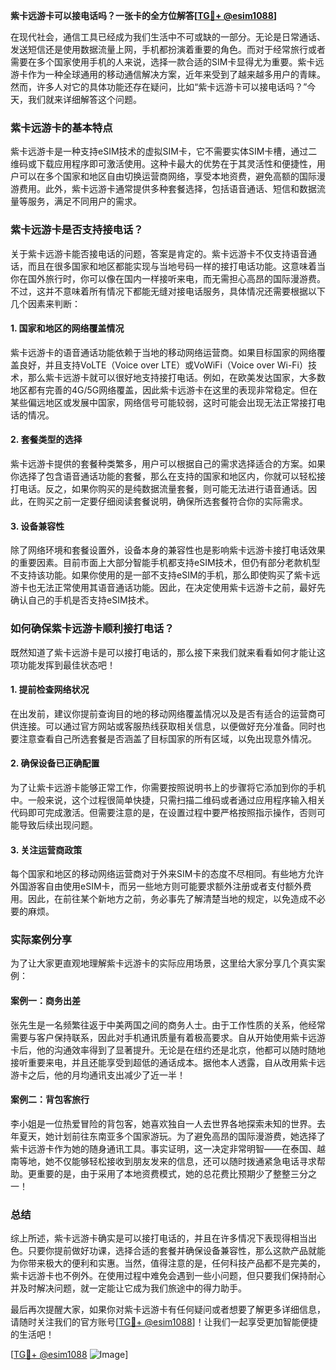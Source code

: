 **紫卡远游卡可以接电话吗？一张卡的全方位解答[[TG💪+ @esim1088](https://t.me/s/esim1088)]**

在现代社会，通信工具已经成为我们生活中不可或缺的一部分。无论是日常通话、发送短信还是使用数据流量上网，手机都扮演着重要的角色。而对于经常旅行或者需要在多个国家使用手机的人来说，选择一款合适的SIM卡显得尤为重要。紫卡远游卡作为一种全球通用的移动通信解决方案，近年来受到了越来越多用户的青睐。然而，许多人对它的具体功能还存在疑问，比如“紫卡远游卡可以接电话吗？”今天，我们就来详细解答这个问题。

### 紫卡远游卡的基本特点

紫卡远游卡是一种支持eSIM技术的虚拟SIM卡，它不需要实体SIM卡槽，通过二维码或下载应用程序即可激活使用。这种卡最大的优势在于其灵活性和便捷性，用户可以在多个国家和地区自由切换运营商网络，享受本地资费，避免高额的国际漫游费用。此外，紫卡远游卡通常提供多种套餐选择，包括语音通话、短信和数据流量等服务，满足不同用户的需求。

### 紫卡远游卡是否支持接电话？

关于紫卡远游卡能否接电话的问题，答案是肯定的。紫卡远游卡不仅支持语音通话，而且在很多国家和地区都能实现与当地号码一样的接打电话功能。这意味着当你在国外旅行时，你可以像在国内一样接听来电，而无需担心高昂的国际漫游费。不过，这并不意味着所有情况下都能无缝对接电话服务，具体情况还需要根据以下几个因素来判断：

#### 1. 国家和地区的网络覆盖情况
紫卡远游卡的语音通话功能依赖于当地的移动网络运营商。如果目标国家的网络覆盖良好，并且支持VoLTE（Voice over LTE）或VoWiFi（Voice over Wi-Fi）技术，那么紫卡远游卡就可以很好地支持接打电话。例如，在欧美发达国家，大多数地区都有完善的4G/5G网络覆盖，因此紫卡远游卡在这里的表现非常稳定。但在某些偏远地区或发展中国家，网络信号可能较弱，这时可能会出现无法正常接打电话的情况。

#### 2. 套餐类型的选择
紫卡远游卡提供的套餐种类繁多，用户可以根据自己的需求选择适合的方案。如果你选择了包含语音通话功能的套餐，那么在支持的国家和地区内，你就可以轻松接打电话。反之，如果你购买的是纯数据流量套餐，则可能无法进行语音通话。因此，在购买之前一定要仔细阅读套餐说明，确保所选套餐符合你的实际需求。

#### 3. 设备兼容性
除了网络环境和套餐设置外，设备本身的兼容性也是影响紫卡远游卡接打电话效果的重要因素。目前市面上大部分智能手机都支持eSIM技术，但仍有部分老款机型不支持该功能。如果你使用的是一部不支持eSIM的手机，那么即使购买了紫卡远游卡也无法正常使用其语音通话功能。因此，在决定使用紫卡远游卡之前，最好先确认自己的手机是否支持eSIM技术。

### 如何确保紫卡远游卡顺利接打电话？

既然知道了紫卡远游卡是可以接打电话的，那么接下来我们就来看看如何才能让这项功能发挥到最佳状态吧！

#### 1. 提前检查网络状况
在出发前，建议你提前查询目的地的移动网络覆盖情况以及是否有适合的运营商可供连接。可以通过官方网站或客服热线获取相关信息，以便做好充分准备。同时也要注意查看自己所选套餐是否涵盖了目标国家的所有区域，以免出现意外情况。

#### 2. 确保设备已正确配置
为了让紫卡远游卡能够正常工作，你需要按照说明书上的步骤将它添加到你的手机中。一般来说，这个过程很简单快捷，只需扫描二维码或者通过应用程序输入相关代码即可完成激活。但需要注意的是，在设置过程中要严格按照指示操作，否则可能导致后续出现问题。

#### 3. 关注运营商政策
每个国家和地区的移动网络运营商对于外来SIM卡的态度不尽相同。有些地方允许外国游客自由使用eSIM卡，而另一些地方则可能要求额外注册或者支付额外费用。因此，在前往某个新地方之前，务必事先了解清楚当地的规定，以免造成不必要的麻烦。

### 实际案例分享

为了让大家更直观地理解紫卡远游卡的实际应用场景，这里给大家分享几个真实案例：

#### 案例一：商务出差
张先生是一名频繁往返于中美两国之间的商务人士。由于工作性质的关系，他经常需要与客户保持联系，因此对手机通讯质量有着极高要求。自从开始使用紫卡远游卡后，他的沟通效率得到了显著提升。无论是在纽约还是北京，他都可以随时随地接听重要来电，并且还能享受到超低的通话成本。据他本人透露，自从改用紫卡远游卡之后，他的月均通讯支出减少了近一半！

#### 案例二：背包客旅行
李小姐是一位热爱冒险的背包客，她喜欢独自一人去世界各地探索未知的世界。去年夏天，她计划前往东南亚多个国家游玩。为了避免高昂的国际漫游费，她选择了紫卡远游卡作为她的随身通讯工具。事实证明，这一决定非常明智——在泰国、越南等地，她不仅能够轻松接收到朋友发来的信息，还可以随时拨通紧急电话寻求帮助。更重要的是，由于采用了本地资费模式，她的总花费比预期少了整整三分之一！

### 总结

综上所述，紫卡远游卡确实是可以接打电话的，并且在许多情况下表现得相当出色。只要你提前做好功课，选择合适的套餐并确保设备兼容性，那么这款产品就能为你带来极大的便利和实惠。当然，值得注意的是，任何科技产品都不是完美的，紫卡远游卡也不例外。在使用过程中难免会遇到一些小问题，但只要我们保持耐心并及时解决问题，就一定能让它成为我们旅途中的得力助手。

最后再次提醒大家，如果你对紫卡远游卡有任何疑问或者想要了解更多详细信息，请随时关注我们的官方账号[[TG💪+ @esim1088](https://t.me/s/esim1088)]！让我们一起享受更加智能便捷的生活吧！

[[TG💪+ @esim1088](https://t.me/s/esim1088) ![Image](https://i.postimg.cc/4NQfJmqS/Snipaste-2025-05-13-00-14-12.png)]